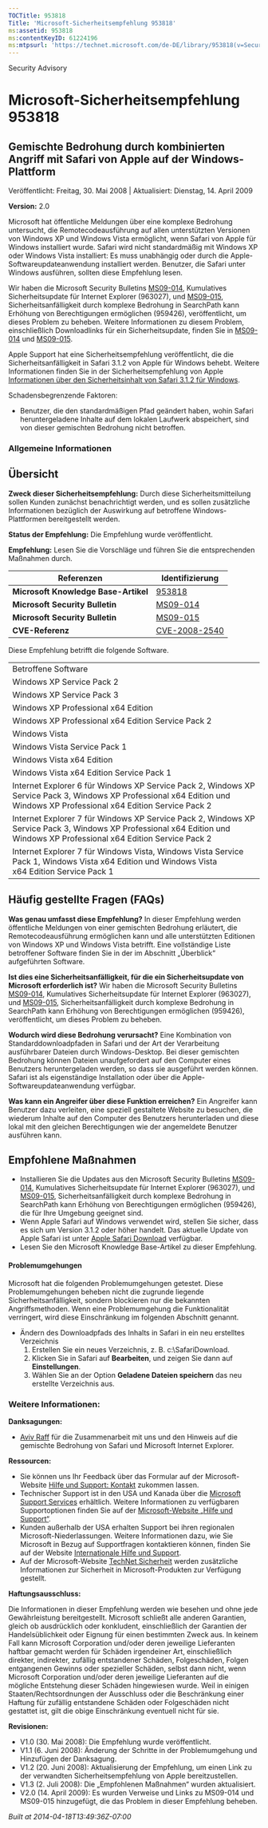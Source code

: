 ```yaml
---
TOCTitle: 953818
Title: 'Microsoft-Sicherheitsempfehlung 953818'
ms:assetid: 953818
ms:contentKeyID: 61224196
ms:mtpsurl: 'https://technet.microsoft.com/de-DE/library/953818(v=Security.10)'
---
```


Security Advisory

Microsoft-Sicherheitsempfehlung 953818
======================================

Gemischte Bedrohung durch kombinierten Angriff mit Safari von Apple auf der Windows-Plattform
---------------------------------------------------------------------------------------------

Veröffentlicht: Freitag, 30. Mai 2008 | Aktualisiert: Dienstag, 14. April 2009

**Version:** 2.0

Microsoft hat öffentliche Meldungen über eine komplexe Bedrohung untersucht, die Remotecodeausführung auf allen unterstützten Versionen von Windows XP und Windows Vista ermöglicht, wenn Safari von Apple für Windows installiert wurde. Safari wird nicht standardmäßig mit Windows XP oder Windows Vista installiert: Es muss unabhängig oder durch die Apple-Softwareupdateanwendung installiert werden. Benutzer, die Safari unter Windows ausführen, sollten diese Empfehlung lesen.

Wir haben die Microsoft Security Bulletins [MS09-014](http://go.microsoft.com/fwlink/?linkid=146659), Kumulatives Sicherheitsupdate für Internet Explorer (963027), und [MS09-015](http://go.microsoft.com/fwlink/?linkid=146803), Sicherheitsanfälligkeit durch komplexe Bedrohung in SearchPath kann Erhöhung von Berechtigungen ermöglichen (959426), veröffentlicht, um dieses Problem zu beheben. Weitere Informationen zu diesem Problem, einschließlich Downloadlinks für ein Sicherheitsupdate, finden Sie in [MS09-014](http://go.microsoft.com/fwlink/?linkid=146659) und [MS09-015](http://go.microsoft.com/fwlink/?linkid=146803).

Apple Support hat eine Sicherheitsempfehlung veröffentlicht, die die Sicherheitsanfälligkeit in Safari 3.1.2 von Apple für Windows behebt. Weitere Informationen finden Sie in der Sicherheitsempfehlung von Apple [Informationen über den Sicherheitsinhalt von Safari 3.1.2 für Windows](http://support.apple.com/kb/ht2092?viewlocale=de_de).

Schadensbegrenzende Faktoren:

-   Benutzer, die den standardmäßigen Pfad geändert haben, wohin Safari heruntergeladene Inhalte auf dem lokalen Laufwerk abspeichert, sind von dieser gemischten Bedrohung nicht betroffen.

### Allgemeine Informationen

Übersicht
---------

<span></span>
**Zweck dieser Sicherheitsempfehlung:** Durch diese Sicherheitsmitteilung sollen Kunden zunächst benachrichtigt werden, und es sollen zusätzliche Informationen bezüglich der Auswirkung auf betroffene Windows-Plattformen bereitgestellt werden.

**Status der Empfehlung:** Die Empfehlung wurde veröffentlicht.

**Empfehlung:** Lesen Sie die Vorschläge und führen Sie die entsprechenden Maßnahmen durch.

| Referenzen                           | Identifizierung                                                                  |
|--------------------------------------|----------------------------------------------------------------------------------|
| **Microsoft Knowledge Base-Artikel** | [953818](http://support.microsoft.com/kb/953818)                                 |
| **Microsoft Security Bulletin**      | [MS09-014](http://go.microsoft.com/fwlink/?linkid=146659)                        |
| **Microsoft Security Bulletin**      | [MS09-015](http://go.microsoft.com/fwlink/?linkid=146803)                        |
| **CVE-Referenz**                     | [CVE-2008-2540](http://www.cve.mitre.org/cgi-bin/cvename.cgi?name=cve-2008-2540) |

Diese Empfehlung betrifft die folgende Software.

|                                                                                                                                                                          |
|--------------------------------------------------------------------------------------------------------------------------------------------------------------------------|
| Betroffene Software                                                                                                                                                      |
| Windows XP Service Pack 2                                                                                                                                                |
| Windows XP Service Pack 3                                                                                                                                                |
| Windows XP Professional x64 Edition                                                                                                                                      |
| Windows XP Professional x64 Edition Service Pack 2                                                                                                                       |
| Windows Vista                                                                                                                                                            |
| Windows Vista Service Pack 1                                                                                                                                             |
| Windows Vista x64 Edition                                                                                                                                                |
| Windows Vista x64 Edition Service Pack 1                                                                                                                                 |
| Internet Explorer 6 für Windows XP Service Pack 2, Windows XP Service Pack 3, Windows XP Professional x64 Edition und Windows XP Professional x64 Edition Service Pack 2 |
| Internet Explorer 7 für Windows XP Service Pack 2, Windows XP Service Pack 3, Windows XP Professional x64 Edition und Windows XP Professional x64 Edition Service Pack 2 |
| Internet Explorer 7 für Windows Vista, Windows Vista Service Pack 1, Windows Vista x64 Edition und Windows Vista x64 Edition Service Pack 1                              |

Häufig gestellte Fragen (FAQs)
------------------------------

<span></span>
**Was genau umfasst diese Empfehlung?**
In dieser Empfehlung werden öffentliche Meldungen von einer gemischten Bedrohung erläutert, die Remotecodeausführung ermöglichen kann und alle unterstützten Editionen von Windows XP und Windows Vista betrifft. Eine vollständige Liste betroffener Software finden Sie in der im Abschnitt „Überblick“ aufgeführten Software.

**Ist dies eine Sicherheitsanfälligkeit, für die ein Sicherheitsupdate von Microsoft erforderlich ist?**
Wir haben die Microsoft Security Bulletins [MS09-014](http://go.microsoft.com/fwlink/?linkid=146659), Kumulatives Sicherheitsupdate für Internet Explorer (963027), und [MS09-015](http://go.microsoft.com/fwlink/?linkid=146803), Sicherheitsanfälligkeit durch komplexe Bedrohung in SearchPath kann Erhöhung von Berechtigungen ermöglichen (959426), veröffentlicht, um dieses Problem zu beheben.

**Wodurch wird diese Bedrohung verursacht?**
Eine Kombination von Standarddownloadpfaden in Safari und der Art der Verarbeitung ausführbarer Dateien durch Windows-Desktop. Bei dieser gemischten Bedrohung können Dateien unaufgefordert auf den Computer eines Benutzers heruntergeladen werden, so dass sie ausgeführt werden können. Safari ist als eigenständige Installation oder über die Apple-Softwareupdateanwendung verfügbar.

**Was kann ein Angreifer über diese Funktion erreichen?**
Ein Angreifer kann Benutzer dazu verleiten, eine speziell gestaltete Website zu besuchen, die wiederum Inhalte auf den Computer des Benutzers herunterladen und diese lokal mit den gleichen Berechtigungen wie der angemeldete Benutzer ausführen kann.

Empfohlene Maßnahmen
--------------------

<span></span>
-   Installieren Sie die Updates aus den Microsoft Security Bulletins [MS09-014](http://go.microsoft.com/fwlink/?linkid=146659), Kumulatives Sicherheitsupdate für Internet Explorer (963027), und [MS09-015](http://go.microsoft.com/fwlink/?linkid=146803), Sicherheitsanfälligkeit durch komplexe Bedrohung in SearchPath kann Erhöhung von Berechtigungen ermöglichen (959426), die für Ihre Umgebung geeignet sind.
-   Wenn Apple Safari auf Windows verwendet wird, stellen Sie sicher, dass es sich um Version 3.1.2 oder höher handelt. Das aktuelle Update von Apple Safari ist unter [Apple Safari Download](http://www.apple.com/safari/download/) verfügbar.
-   Lesen Sie den Microsoft Knowledge Base-Artikel zu dieser Empfehlung.

#### Problemumgehungen

Microsoft hat die folgenden Problemumgehungen getestet. Diese Problemumgehungen beheben nicht die zugrunde liegende Sicherheitsanfälligkeit, sondern blockieren nur die bekannten Angriffsmethoden. Wenn eine Problemumgehung die Funktionalität verringert, wird diese Einschränkung im folgenden Abschnitt genannt.

-   Ändern des Downloadpfads des Inhalts in Safari in ein neu erstelltes Verzeichnis
    1.  Erstellen Sie ein neues Verzeichnis, z. B. c:\\SafariDownload.
    2.  Klicken Sie in Safari auf **Bearbeiten**, und zeigen Sie dann auf **Einstellungen**.
    3.  Wählen Sie an der Option **Geladene Dateien speichern** das neu erstellte Verzeichnis aus.

### Weitere Informationen:

**Danksagungen:**

-   [Aviv Raff](http://aviv.raffon.net/) für die Zusammenarbeit mit uns und den Hinweis auf die gemischte Bedrohung von Safari und Microsoft Internet Explorer.

**Ressourcen:**

-   Sie können uns Ihr Feedback über das Formular auf der Microsoft-Website [Hilfe und Support: Kontakt](https://support.microsoft.com/common/survey.aspx?scid=sw;en;1257&showpage=1&ws=technet&sd=tech) zukommen lassen.
-   Technischer Support ist in den USA und Kanada über die [Microsoft Support Services](http://go.microsoft.com/fwlink/?linkid=21131) erhältlich. Weitere Informationen zu verfügbaren Supportoptionen finden Sie auf der [Microsoft-Website „Hilfe und Support“](http://support.microsoft.com/).
-   Kunden außerhalb der USA erhalten Support bei ihren regionalen Microsoft-Niederlassungen. Weitere Informationen dazu, wie Sie Microsoft in Bezug auf Supportfragen kontaktieren können, finden Sie auf der Website [Internationale Hilfe und Support](http://go.microsoft.com/fwlink/?linkid=21155).
-   Auf der Microsoft-Website [TechNet Sicherheit](http://www.microsoft.com/germany/technet/sicherheit/default.mspx) werden zusätzliche Informationen zur Sicherheit in Microsoft-Produkten zur Verfügung gestellt.

**Haftungsausschluss:**

Die Informationen in dieser Empfehlung werden wie besehen und ohne jede Gewährleistung bereitgestellt. Microsoft schließt alle anderen Garantien, gleich ob ausdrücklich oder konkludent, einschließlich der Garantien der Handelsüblichkeit oder Eignung für einen bestimmten Zweck aus. In keinem Fall kann Microsoft Corporation und/oder deren jeweilige Lieferanten haftbar gemacht werden für Schäden irgendeiner Art, einschließlich direkter, indirekter, zufällig entstandener Schäden, Folgeschäden, Folgen entgangenen Gewinns oder spezieller Schäden, selbst dann nicht, wenn Microsoft Corporation und/oder deren jeweilige Lieferanten auf die mögliche Entstehung dieser Schäden hingewiesen wurde. Weil in einigen Staaten/Rechtsordnungen der Ausschluss oder die Beschränkung einer Haftung für zufällig entstandene Schäden oder Folgeschäden nicht gestattet ist, gilt die obige Einschränkung eventuell nicht für sie.

**Revisionen:**

-   V1.0 (30. Mai 2008): Die Empfehlung wurde veröffentlicht.
-   V1.1 (6. Juni 2008): Änderung der Schritte in der Problemumgehung und Hinzufügen der Danksagung.
-   V1.2 (20. Juni 2008): Aktualisierung der Empfehlung, um einen Link zu der verwandten Sicherheitsempfehlung von Apple bereitzustellen.
-   V1.3 (2. Juli 2008): Die „Empfohlenen Maßnahmen“ wurden aktualisiert.
-   V2.0 (14. April 2009): Es wurden Verweise und Links zu MS09-014 und MS09-015 hinzugefügt, die das Problem in dieser Empfehlung beheben.

*Built at 2014-04-18T13:49:36Z-07:00*
